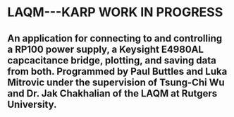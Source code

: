 # LAQM---KARP WORK IN PROGRESS 
## An application for connecting to and controlling a RP100 power supply, a Keysight E4980AL capcacitance bridge, plotting, and saving data from both. Programmed by Paul Buttles and Luka Mitrovic under the supervision of Tsung-Chi Wu and Dr. Jak Chakhalian of the LAQM at Rutgers University.
